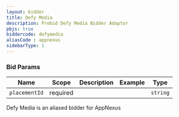 ```yaml
---
layout: bidder
title: Defy Media
description: Prebid Defy Media Bidder Adaptor
pbjs: true
biddercode: defymedia
aliasCode : appnexus
sidebarType: 1
---
```


### Bid Params


| Name          | Scope    | Description | Example | Type     |
|---------------|----------|-------------|---------|----------|
| `placementId` | required |             |         | `string` |

Defy Media is an aliased bidder for AppNexus
